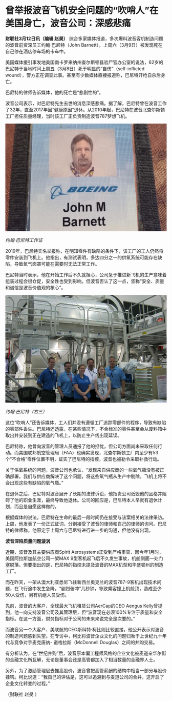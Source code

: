 # 曾举报波音飞机安全问题的“吹哨人”在美国身亡，波音公司：深感悲痛

**财联社3月12日讯（编辑 赵昊）** 综合多家媒体报道，多次爆料波音客机制造问题的波音前资深员工约翰·巴尼特（John
Barnett），上周六（3月9日）被发现死在自己停在酒店停车场的卡车中。

美国媒体援引事发地美国南卡罗来纳州查尔斯顿县验尸官办公室的说法，62岁的巴尼特于当地时间上周五（3月8日）死于明显的“自伤”（self-inflicted
wound），警方正在调查此事。甚至有少数媒体直接报道称，巴尼特开枪自杀后身亡。

巴尼特的律师告诉媒体，他的死亡是“悲剧性的”。

波音公司表示，对巴尼特先生去世的消息深感悲痛。据了解，巴尼特曾在波音工作了32年，直至2017年因“健康原因”退休。从2010年起，巴尼特在波音北查尔斯顿工厂担任质量经理，当时该工厂正负责制造波音787梦想飞机。

![0a52bdebcd7aba384151adfd943d0d1d.jpg](https://raw.githubusercontent.com/qqhsx/qqnews_image/main/2024/03/12/曾举报波音飞机安全问题的“吹哨人”在美国身亡，波音公司：深感悲痛/0a52bdebcd7aba384151adfd943d0d1d.jpg)

 _约翰·巴尼特工作证_

2019年，巴尼特实名举报称，在明知零件有缺陷的条件下，该工厂的工人仍然将零件安装到飞机上。他指出，有测试表明，多达四分之一的供氧系统可能存在缺陷，导致氧气面罩可能在需要时无法正常工作。

巴尼特当时表示，他在开始工作后不久就担心，公司急于推进新飞机的生产意味着组装过程会很仓促，安全性也受到影响。但波音否认了这一点，坚称“安全、质量和诚信是波音价值观的核心”。

![3f6f2960288f268f87125acf762b08c0.jpg](https://raw.githubusercontent.com/qqhsx/qqnews_image/main/2024/03/12/曾举报波音飞机安全问题的“吹哨人”在美国身亡，波音公司：深感悲痛/3f6f2960288f268f87125acf762b08c0.jpg)

_约翰·巴尼特（右三）_

这位“吹哨人”还告诉媒体，工人们并没有遵循工厂追踪零部件的程序，导致有缺陷的零部件丢失。巴尼特还透露，在某些情况下，不合标准的零件甚至会从废料箱中取出并安装到正在建造的飞机上，以防止生产线出现延误。

巴尼特称，他曾向波音的管理人员通报了他的担忧，但公司方面尚未采取任何行动。而美国联邦航空管理局（FAA）也确实发现，北查尔斯顿工厂内至少有53个“不合格”零件位置不明，证实了巴尼特的指控，波音也被勒令采取补救行动。

关于供氧系统的问题，波音公司也承认，“发现来自供应商的一些氧气瓶没有被正确部署。我们与供应商解决了这个问题，将这些氧气瓶从生产中剔除，飞机上将不会出现这些有缺陷的氧气瓶。”

在退休之后，巴尼特对波音展开了长期的法律诉讼，他指责公司诋毁他的品格并阻碍了他的职业生涯，最终导致他退休。公司的回应是，巴尼特本人早就有退休计划，而且是自愿这样做的。

根据媒体的说法，巴尼特在生命的最后一段时间仍在接受与该案相关的法律采访。上周，他发表了一份正式证词，分别接受了波音的律师和自己的律师的询问。巴尼特的律师称，他原定于上周六与巴尼特进行进一步的沟通，但他没有出现。

**波音深陷质量问题漩涡**

近期，波音及其主要供应商Spirit Aerosystems正受到严格审查，因今年1月时，美国阿拉斯加航空公司一架MAX
9型客机起飞后不久发生事故，机舱侧面一处门塞脱落。但要指出的是，巴尼特的指控未提及波音的MAX机型和华盛顿州的制造工厂。

而在昨天，一架从澳大利亚悉尼飞往新西兰奥克兰的波音787-9客机出现技术问题，在飞行途中发生急降，“剧烈俯冲”几秒钟，导致乘客撞上机舱顶，造成至少50人受伤，另有机组人员受伤。

先前，波音的大客户、全球最大飞机租赁公司AerCap的CEO Aengus
Kelly曾提到，他一向支持波音公司及其管理层，但“波音现在必须100%专注于质量和安全指标。在这一方面，财务指标对于公司的未来来说完全是次要的。”

而波音另一个大客户、美联航的CEO斯科特·柯比则比较直接，他公开表示对波音的制造问题感到失望。在专访中，柯比将波音企业文化的问题归咎于上世纪九十年代与竞争对手麦克唐纳-
道格拉斯（McDonnell Douglas）之间的并购交易。

有分析认为，在“世纪并购”后，波音原本偏工程师风格的企业文化被麦道亲华尔街的金融文化所瓦解，无论是董事会还是高管都加入了相当数量的金融界人士。

另外，为了激励管理层去推高股价，波音曾把高管薪酬的结构中相当一部分与股价挂钩。柯比说道：“我自己的评估是，这可以追溯到与麦道公司的合并，这开启了企业文化转变的过程。”

（财联社 赵昊 ）

